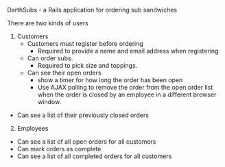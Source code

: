 DarthSubs -  a Rails application for ordering sub sandwiches

There are two kinds of users
1.  Customers
    - Customers must register before ordering
      - Required to provide a name and email address when registering
    - Can order subs.
      - Required to pick size and toppings.
    - Can see their open orders
      - show a timer for how long the order has been open
       - Use AJAX polling to remove the order from the open order list when the order is closed by an employee in a different browser window.
  - Can see a list of their previously closed orders
2.  Employees
  - Can see a list of all open orders for all customers
  - Can mark orders as complete
  - Can see a list of all completed orders for all customers
